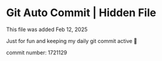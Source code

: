 # Git Auto Commit | Hidden File

This file was added Feb 12, 2025

Just for fun and keeping my daily git commit active 🤪

commit number: 1721129
